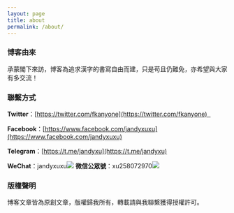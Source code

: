 ```yaml
---
layout: page
title: about
permalink: /about/ 
---
```


### 博客由來

承蒙閣下來訪，博客為追求漢字的書寫自由而建，只是苟且仍難免，亦希望與大家有多交流！

### 聯繫方式

**Twitter**：[https://twitter.com/fkanyone](https://twitter.com/fkanyone)  

**Facebook**：[https://www.facebook.com/jandyxuxu](https://www.facebook.com/jandyxuxu) 

**Telegram**：[https://t.me/jandyxu](https://t.me/jandyxu) 

**WeChat**：jandyxuxu![](https://raw.githubusercontent.com/jandyxu/jandyxu.github.io/master/images/%E5%BE%AE%E4%BF%A1%E5%8F%B7.jpg)                      **微信公眾號**：xu258072970![](https://raw.githubusercontent.com/jandyxu/jandyxu.github.io/master/images/%E5%85%AC%E4%BC%97%E5%8F%B7.jpg )

### 版權聲明

博客文章皆為原創文章，版權歸我所有，轉載請與我聯繫獲得授權許可。





